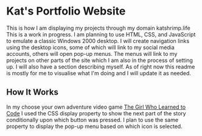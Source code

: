 # Kat's Portfolio Website

This is how I am displaying my projects through my domain katshrimp.life
This is a work in progress. I am planning to use HTML, CSS, and JavaScript to emulate a classic Windows 2000 desktop. I will create navigation links using the desktop icons, some of which will link to my social media accounts, others will open pop-up menus. The menus will link to my projects on other parts of the site which I am also in the process of setting up. I will also have a section describing myself. As of right now this readme is mostly for me to visualise what I'm doing and I will update it as needed.

## How It Works

In my choose your own adventure video game [The Girl Who Learned to Code](https://pages.git.generalassemb.ly/LtCommData/video_game_project/) I used the CSS display property to show the next part of the story conditionally upon which button was pressed. I plan to use the same property to display the pop-up menu based on which icon is selected.
